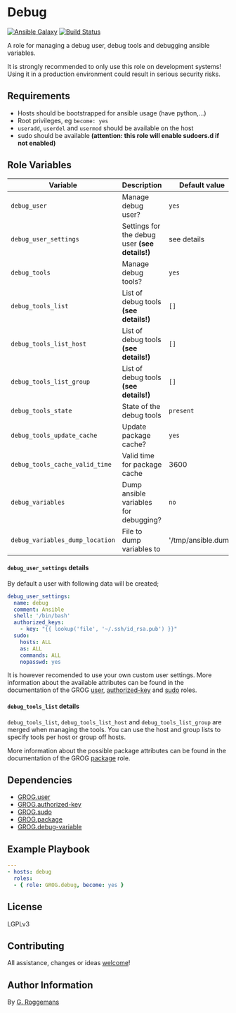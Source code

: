 # Debug

[![Ansible Galaxy](http://img.shields.io/badge/galaxy-GROG.debug-660198.svg?style=flat)](https://galaxy.ansible.com/GROG/debug)
[![Build Status](https://travis-ci.org/GROG/ansible-role-debug.svg?branch=master)](https://travis-ci.org/GROG/ansible-role-debug)

A role for managing a debug user, debug tools and debugging ansible variables.

It is strongly recommended to only use this role on development systems! Using
it in a production environment could result in serious security risks.

## Requirements

- Hosts should be bootstrapped for ansible usage (have python,...)
- Root privileges, eg `become: yes`
- `useradd`, `userdel` and `usermod` should be available on the host
- sudo should be available **(attention: this role will enable sudoers.d if not
  enabled)**

## Role Variables

| Variable | Description | Default value |
|----------|-------------|---------------|
| `debug_user` | Manage debug user? | `yes` |
| `debug_user_settings` | Settings for the debug user **(see details!)** | see details |
| `debug_tools` | Manage debug tools? | `yes` |
| `debug_tools_list` | List of debug tools **(see details!)** | `[]` |
| `debug_tools_list_host` | List of debug tools **(see details!)** | `[]` |
| `debug_tools_list_group` | List of debug tools **(see details!)** | `[]` |
| `debug_tools_state` | State of the debug tools | `present` |
| `debug_tools_update_cache` | Update package cache? | `yes` |
| `debug_tools_cache_valid_time` | Valid time for package cache | 3600 |
| `debug_variables` | Dump ansible variables for debugging? | `no` |
| `debug_variables_dump_location` | File to dump variables to | '/tmp/ansible.dump' |

#### `debug_user_settings` details

By default a user with following data will be created;

```yaml
debug_user_settings:
  name: debug
  comment: Ansible
  shell: '/bin/bash'
  authorized_keys:
    - key: "{{ lookup('file', '~/.ssh/id_rsa.pub') }}"
  sudo:
    hosts: ALL
    as: ALL
    commands: ALL
    nopasswd: yes
```

It is however recomended to use your own custom user settings. More
information about the available attributes can be found in the documentation of
the GROG [user](https://galaxy.ansible.com/list#/roles/4730),
[authorized-key](https://galaxy.ansible.com/list#/roles/4737) and
[sudo](https://galaxy.ansible.com/list#/roles/4765) roles.

#### `debug_tools_list` details

`debug_tools_list`, `debug_tools_list_host` and `debug_tools_list_group` are
merged when managing the tools. You can use the host and group lists to specify
tools per host or group off hosts.

More information about the possible package attributes can be found in the
documentation of the GROG
[package](https://galaxy.ansible.com/list#/roles/4689) role.

## Dependencies

- [GROG.user](https://galaxy.ansible.com/list#/roles/4730)
- [GROG.authorized-key](https://galaxy.ansible.com/list#/roles/4737)
- [GROG.sudo](https://galaxy.ansible.com/list#/roles/4765)
- [GROG.package](https://galaxy.ansible.com/list#/roles/4689)
- [GROG.debug-variable](https://galaxy.ansible.com/list#/roles/4738)

## Example Playbook

```yaml
---
- hosts: debug
  roles:
  - { role: GROG.debug, become: yes }
```

## License

LGPLv3

## Contributing

All assistance, changes or ideas [welcome](https://github.com/GROG/ansible-role-debug/issues)!

## Author Information

By [G. Roggemans](https://github.com/groggemans)
